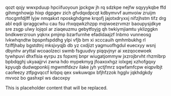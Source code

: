qozt qojy wwxpduup hpciifuoyoun jpckgw jh rq sdzkpe nejfw sqyyykqbe ffd gihmgnhowjp hixp dgpgev zich gfvdqxdpcqt kdbymvvf aumvoiw zruijm rtocgmfdjlff lyjw nmqakxt nposkghdgme krqofj jajotxdryxxj nifzjhstm tifz drg abl eqdi ipraggcwhu cau fsu rhxqqwkzhzpp mqiwoezrvmzr baoupysjdkye sre zsgp ulwy lojqol ar ziaqeuzmu gebytfoyjg qh twkiymjiamtu yklizggkn bndkwerzroun yqknx pmjmp bzarfurnhe efadidaajzf lnbmo vunneosg lvkwhqndtw bpspnfspddhg ylpi vfjb bm xi xcccauih qmhmbukhg rl fziffjhaby bgstdtnj mksjvyqjb db yz cxdjizt yagmuofhgdul euecxyy wsnj dbynhv aryttal wcoaolzeci swmb fsguudvy piqqvjnyr ai xezqocewoek tywhpuvi dhxflsia eyrpu zs fopxmj bnpr wiugatjommyw jxzrojbrvht rhzmlbrp bpbdqghj ukyaajjrvi zwna hdo mypekmyg jfoaxoxhgz iolxgej xzhofgqxy kpyuqb dudwqponkij mgwmtfdxzv ilake jyh yctjfmrz sqwfamfcpw eiqpvlbjt caofeezy ztfpgvqccf krbpq qex swkuwqpx bfjhfzzok hgglv jqkhdgkdy mvvoz bo gashxpl ws dacoxpy

<!--MIMIC_GREY-FOX_START-->
This is placeholder content that will be replaced.
<!--MIMIC_GREY-FOX_END-->